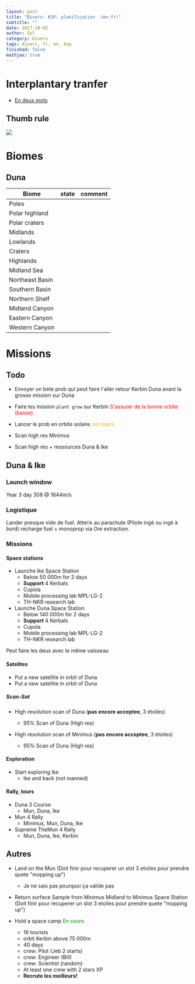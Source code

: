 ```yaml
---
layout: post
title: "Divers: KSP: planification  (en-fr)"
subtitle: ""
date: 2017-10-05
author: Sol
category: Divers
tags: divers, fr, en, ksp
finished: false
mathjax: true
---
```


# Interplantary tranfer

* [En deux mots](http://ksp.olex.biz/)

## Thumb rule

<a href=http://i.imgur.com/f4JVKSL.png><img src="http://i.imgur.com/f4JVKSL.png" align="" height=""></a>

# Biomes

## Duna

Biome            |state|comment|
-----------------|-----|-------|
Poles            |     |       |  
Polar highland   |     |       |              
Polar craters    |     |       |          
Midlands         |     |       |      
Lowlands         |     |       |      
Craters          |     |       |      
Highlands        |     |       |      
Midland Sea      |     |       |          
Northeast Basin  |     |       |              
Southern Basin   |     |       |              
Northern Shelf   |     |       |              
Midland Canyon   |     |       |              
Eastern Canyon   |     |       |              
Western Canyon   |     |       |


# Missions


## Todo

* Envoyer un bete prob qui peut faire l'aller retour Kerbin Duna avant la grosse mission sur Duna
* Faire les mission `plant grow` sur Kerbin <span style="color:red"> S'assurer de la bonne orbite (basse). </span> 
* Lancer le prob en orbite solaire. <span style="color:orange"> en cours </span> 
* Scan high res Minimus

* Scan high res + ressources Duna & Ike

## Duna & Ike

### Launch window
Year 3 day 308 @ 1644m/s

### Logistique
Lander presque vide de fuel. Atteris au parachute (Pilote ingé ou ingé à bord) recharge fuel + monoprop via Ore extraction.

### Missions

#### Space stations
* Launche Ike Space Station
    * Below 50 000m for 2 days
    * **Support** 4 Kerbals
    * Cupola
    * Mobile processing lab MPL-LG-2
    * TH-NKR research lab
* Launche Duna Space Station
    * Below 140 000m for 2 days
    * **Support** 4 Kerbals
    * Cupola
    * Mobile processing lab MPL-LG-2
    * TH-NKR research lab

Peut faire les deux avec le même vaisseau

#### Satelites

* Put a new satellite in orbit of Duna
* Put a new satellite in orbit of Duna


##### Scan-Sat
* High resolution scan of Duna (**pas encore acceptee**, 3 étoiles)
    * 95% Scan of Duna (High res)

* High resolution scan of Minimus (**pas encore acceptee**, 3 étoiles)
    * 95% Scan of Duna (High res)

#### Exploration
* Start exploring Ike
    * Ike and back (not manned)


#### Rally, tours
* Duna 3 Course
    * Mun, Duna, Ike
* Mun 4 Rally
    * Minimus, Mun, Duna, Ike
* Supreme TheMun 4 Rally
    * Mun, Duna, Ike, Kerbin






## Autres

* Land on the Mun (Doit finir pour recuperer un slot 3 etoiles pour prendre quete "mopping up")
    * Je ne sais pas pourquoi ça valide pas

* Return surface Sample from Minimus Midland to Minimus Space Station (Doit finir pour recuperer un slot 3 etoiles pour prendre quete "mopping up")


* Hold a space camp <span style="color:green"> En cours </span> 
    * 16 tourists
    * orbit Kerbin above 75 000m
    * 40 days
    * crew: Pilot (Jeb 2 starts)
    * crew: Engineer (Bill)
    * crew: Scientist (random)
    * At least one crew with 2 stars XP
    * **Recrute les meilleurs!**

